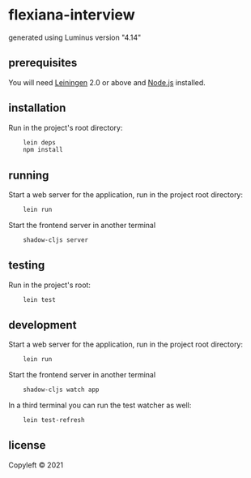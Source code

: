 # flexiana-interview

generated using Luminus version "4.14"

## prerequisites

You will need [Leiningen][1] 2.0 or above and [Node.js][2] installed.

[1]: https://github.com/technomancy/leiningen
[2]: https://nodejs.org/en/

## installation

Run in the project's root directory:


``` bash 
    lein deps
    npm install
``` 
 
## running

Start a web server for the application, run in the project root directory:

``` bash 
    lein run
``` 

Start the frontend server in another terminal

``` bash 
    shadow-cljs server
``` 

## testing

Run in the project's root:


``` bash 
    lein test 
``` 

## development

Start a web server for the application, run in the project root directory:

``` bash 
    lein run
``` 

Start the frontend server in another terminal

``` bash 
    shadow-cljs watch app
``` 

In a third terminal you can run the test watcher as well:

``` bash 
    lein test-refresh
``` 



## license

Copyleft © 2021 

